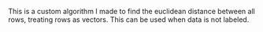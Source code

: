 This is a custom algorithm I made to find the euclidean distance between all rows, treating rows as vectors.
This can be used when data is not labeled.
